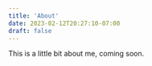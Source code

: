 ```yaml
---
title: 'About'
date: 2023-02-12T20:27:10-07:00
draft: false
---
```


This is a little bit about me, coming soon.
